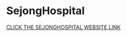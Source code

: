 # SejongHospital
[CLICK THE SEJONGHOSPITAL WEBSITE LINK](https://website-sejonghospital.netlify.app/)